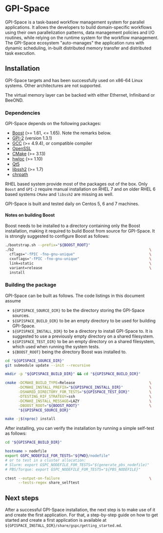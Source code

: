# GPI-Space

GPI-Space is a task-based workflow management system for parallel
applications. It allows the developers to build domain-specific
workflows using their own parallelization patterns, data management
policies and I/O routines, while relying on the runtime system for the
workflow management. The GPI-Space ecosystem "auto-manages" the
application runs with dynamic scheduling, in-built distributed memory
transfer and distributed task execution.

## Installation
GPI-Space targets and has been successfully used on x86-64 Linux
systems. Other architectures are not supported.

The virtual memory layer can be backed with either Ethernet,
Infiniband or BeeOND.

### Dependencies
GPI-Space depends on the following packages:

* [Boost](https://boost.org) (>= 1.61, <= 1.65). Note the remarks below.
* [GPI-2](https://github.com/cc-hpc-itwm/GPI-2) (version 1.3.1)
* [GCC](https://gcc.gnu.org/) (>= 4.9.4), or compatible compiler
* [OpenSSL](https://www.openssl.org/)
* [CMake](https://cmake.org/) (>= 3.13)
* [hwloc](https://www.open-mpi.org/projects/hwloc/) (>= 1.10)
* [Qt5](https://www.qt.io/)
* [libssh2](https://www.libssh2.org/) (>= 1.7)
* [chrpath](https://tracker.debian.org/pkg/chrpath)

RHEL based system provide most of the packages out of the box. Only
`Boost` and `GPI-2` require manual installation on RHEL 7 and on older
RHEL 6 based systems `CMake` and `libssh2` are missing as well.

GPI-Space is built and tested daily on Centos 5, 6 and 7 machines.

#### Notes on building Boost
Boost needs to be installed to a directory containing only the Boost
installation, making it required to build Boost from source for
GPI-Space. It is strongly suggested to configure Boost as follows:

```bash
./bootstrap.sh --prefix="${BOOST_ROOT}"
./b2                                                              \
  cflags="-fPIC -fno-gnu-unique"                                  \
  cxxflags="-fPIC -fno-gnu-unique"                                \
  link=static                                                     \
  variant=release                                                 \
  install
```

### Building the package
GPI-Space can be built as follows. The code listings in this document
assume

- `${GPISPACE_SOURCE_DIR}` to be the directory storing the GPI-Space
  sources.
- `${GPISPACE_BUILD_DIR}` to be an empty directory to be used for
  building GPI-Space.
- `${GPISPACE_INSTALL_DIR}` to be a directory to install GPI-Space
  to. It is suggested to use a previously empty directory on a shared
  filesystem.
- `${GPISPACE_TEST_DIR}` to be an empty directory on a shared
  filesystem, which used when running the system tests.
- `${BOOST_ROOT}` being the directory Boost was installed to.

```bash
cd "${GPISPACE_SOURCE_DIR}"
git submodule update --init --recursive

mkdir -p "${GPISPACE_BUILD_DIR}" && cd "${GPISPACE_BUILD_DIR}"

cmake -DCMAKE_BUILD_TYPE=Release                                  \
      -DCMAKE_INSTALL_PREFIX="${GPISPACE_INSTALL_DIR}"            \
      -DSHARED_DIRECTORY_FOR_TESTS="${GPISPACE_TEST_DIR}"         \
      -DTESTING_RIF_STRATEGY=ssh                                  \
      -DCMAKE_INSTALL_MESSAGE=LAZY                                \
      -DBOOST_ROOT="${BOOST_ROOT}"                                \
      "${GPISPACE_SOURCE_DIR}"

make -j$(nproc) install
```

After installing, you can verify the installation by running a simple
self-test as follows:

```bash
cd "${GPISPACE_BUILD_DIR}"

hostname > nodefile
export GSPC_NODEFILE_FOR_TESTS="${PWD}/nodefile"
# or to test in a cluster allocation:
# Slurm: export GSPC_NODEFILE_FOR_TESTS="$(generate_pbs_nodefile)"
# PBS/Torque: export GSPC_NODEFILE_FOR_TESTS="${PBS_NODEFILE}"

ctest --output-on-failure                                         \
      --tests-regex share_selftest
```

## Next steps
After a successful GPI-Space installation, the next step is to make
use of it and create the first application. For that, a step-by-step
guide on how to get started and create a first application is
available at `${GPISPACE_INSTALL_DIR}/share/gspc/getting_started.md`.
